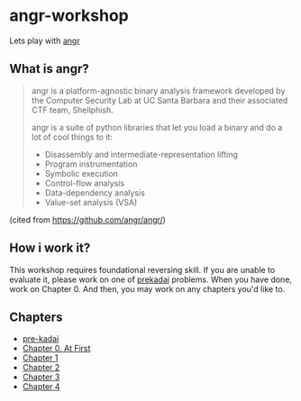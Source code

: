 angr-workshop
====

Lets play with [angr](https://github.com/angr/angr/)

What is angr?
----

> angr is a platform-agnostic binary analysis framework developed by the Computer Security Lab at UC Santa Barbara and their associated CTF team, Shellphish.
> 
> angr is a suite of python libraries that let you load a binary and do a lot of cool things to it:
> 
> * Disassembly and intermediate-representation lifting
> * Program instrumentation
> * Symbolic execution
> * Control-flow analysis
> * Data-dependency analysis
> * Value-set analysis (VSA)

(cited from https://github.com/angr/angr/)

How i work it?
----
This workshop requires foundational reversing skill. 
If you are unable to evaluate it, please work on one of [prekadai](prekadai) problems.
When you have done, work on Chapter 0.
And then, you may work on any chapters you'd like to.

Chapters
----
* [pre-kadai](pre-kadai/)
* [Chapter 0. At First](at-first/)
* [Chapter 1](usage/)
* [Chapter 2](rot13/)
* [Chapter 3](rand_master/)
* [Chapter 4](save_file/)